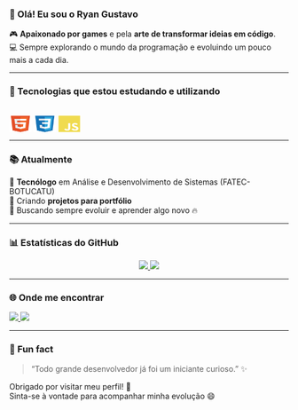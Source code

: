 ### 👋 Olá! Eu sou o **Ryan Gustavo**

🎮 **Apaixonado por games** e pela **arte de transformar ideias em código**.  
💻 Sempre explorando o mundo da programação e evoluindo um pouco mais a cada dia.  

---

### 🚀 Tecnologias que estou estudando e utilizando
<div style="display: inline_block"><br>
  <img align="center" alt="Ryan-HTML" height="30" width="40" src="https://raw.githubusercontent.com/devicons/devicon/master/icons/html5/html5-original.svg">
  <img align="center" alt="Ryan-CSS" height="30" width="40" src="https://raw.githubusercontent.com/devicons/devicon/master/icons/css3/css3-original.svg">
  <img align="center" alt="Ryan-Js" height="30" width="40" src="https://raw.githubusercontent.com/devicons/devicon/master/icons/javascript/javascript-plain.svg">
</div>

---

### 📚 Atualmente
🔹 **Tecnólogo** em Análise e Desenvolvimento de Sistemas (FATEC-BOTUCATU)<br>
🔹 Criando **projetos para portfólio**  
🔹 Buscando sempre evoluir e aprender algo novo 🔥

---

### 📊 Estatísticas do GitHub

<div align="center">
  <a href="https://github.com/ryanbtu/">
    <img height="130em" src="https://github-readme-stats.vercel.app/api?username=ryanbtu&show_icons=true&theme=tokyonight&include_all_commits=true&count_private=true"/>
    <img height="130em" src="https://github-readme-stats.vercel.app/api/top-langs/?username=ryanbtu&layout=compact&langs_count=7&theme=tokyonight"/>
  </a>
</div>

---

### 🌐 Onde me encontrar

<a href="https://www.linkedin.com/in/ryan-gustavo-de-jesus-6464b622a" target="_blank">
  <img height="30" src="https://img.shields.io/badge/LinkedIn-0077B5?style=for-the-badge&logo=linkedin&logoColor=white">
</a>

<a href="https://www.instagram.com/ryangustj/" target="_blank">
  <img height="30" src="https://img.shields.io/badge/Instagram-E4405F?style=for-the-badge&logo=instagram&logoColor=white">
</a>

---

### 🎯 Fun fact
> “Todo grande desenvolvedor já foi um iniciante curioso.” ✨

Obrigado por visitar meu perfil! 🤝  
Sinta-se à vontade para acompanhar minha evolução 😄
